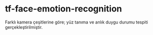 # tf-face-emotion-recognition
Farklı kamera çeşitlerine göre; yüz tanıma ve anlık duygu durumu tespiti gerçekleştirilmiştir.
